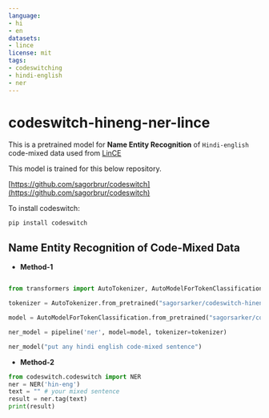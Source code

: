 ```yaml
---
language:
- hi
- en
datasets:
- lince
license: mit
tags:
- codeswitching
- hindi-english
- ner
---
```


# codeswitch-hineng-ner-lince
This is a pretrained model for **Name Entity Recognition** of `Hindi-english` code-mixed data used from [LinCE](https://ritual.uh.edu/lince/home)

This model is trained for this below repository. 

[https://github.com/sagorbrur/codeswitch](https://github.com/sagorbrur/codeswitch)

To install codeswitch:

```
pip install codeswitch
```

## Name Entity Recognition of Code-Mixed Data

* **Method-1**

```py

from transformers import AutoTokenizer, AutoModelForTokenClassification, pipeline

tokenizer = AutoTokenizer.from_pretrained("sagorsarker/codeswitch-hineng-ner-lince")

model = AutoModelForTokenClassification.from_pretrained("sagorsarker/codeswitch-hineng-ner-lince")

ner_model = pipeline('ner', model=model, tokenizer=tokenizer)

ner_model("put any hindi english code-mixed sentence")

```

* **Method-2**

```py
from codeswitch.codeswitch import NER
ner = NER('hin-eng')
text = "" # your mixed sentence 
result = ner.tag(text)
print(result)

```
